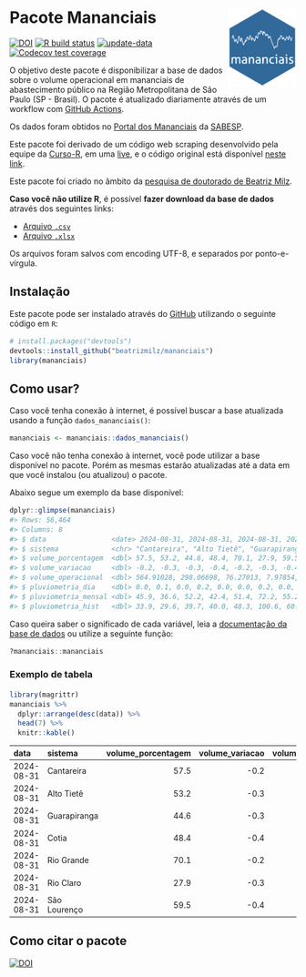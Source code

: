
<!-- README.md is generated from README.Rmd. Please edit that file -->

# Pacote Mananciais <img src="man/figures/hexlogo.png" align="right" width = "120px"/>

<!-- badges: start -->

[![DOI](https://zenodo.org/badge/DOI/10.5281/zenodo.4733056.svg)](https://doi.org/10.5281/zenodo.4733056)
[![R build
status](https://github.com/beatrizmilz/mananciais/workflows/R-CMD-check/badge.svg)](https://github.com/beatrizmilz/mananciais/actions)
[![update-data](https://github.com/beatrizmilz/mananciais/actions/workflows/2-update_data.yaml/badge.svg)](https://github.com/beatrizmilz/mananciais/actions/workflows/2-update_data.yaml)
[![Codecov test
coverage](https://codecov.io/gh/beatrizmilz/mananciais/branch/master/graph/badge.svg)](https://codecov.io/gh/beatrizmilz/mananciais?branch=master)
<!-- badges: end -->

O objetivo deste pacote é disponibilizar a base de dados sobre o volume
operacional em mananciais de abastecimento público na Região
Metropolitana de São Paulo (SP - Brasil). O pacote é atualizado
diariamente através de um workflow com [GitHub
Actions](https://github.com/beatrizmilz/mananciais/actions).

Os dados foram obtidos no [Portal dos
Mananciais](http://mananciais.sabesp.com.br/Situacao) da
[SABESP](http://site.sabesp.com.br/site/Default.aspx).

Este pacote foi derivado de um código web scraping desenvolvido pela
equipe da [Curso-R](https://www.curso-r.com/), em uma
[live](https://youtu.be/jvZIxrMmOcQ), e o código original está
disponível [neste
link](https://github.com/curso-r/lives/blob/master/drafts/20200730_scraper_sabesp.R).

Este pacote foi criado no âmbito da [pesquisa de doutorado de Beatriz
Milz](https://beatrizmilz.github.io/tese/).

**Caso você não utilize R**, é possível **fazer download da base de
dados** através dos seguintes links:

- [Arquivo
  `.csv`](https://github.com/beatrizmilz/mananciais/raw/master/inst/extdata/mananciais.csv)
- [Arquivo
  `.xlsx`](https://github.com/beatrizmilz/mananciais/blob/master/inst/extdata/mananciais.xlsx?raw=true)

Os arquivos foram salvos com encoding UTF-8, e separados por
ponto-e-vírgula.

## Instalação

Este pacote pode ser instalado através do [GitHub](https://github.com/)
utilizando o seguinte código em `R`:

``` r
# install.packages("devtools")
devtools::install_github("beatrizmilz/mananciais")
library(mananciais)
```

## Como usar?

Caso você tenha conexão à internet, é possível buscar a base atualizada
usando a função `dados_mananciais()`:

``` r
mananciais <- mananciais::dados_mananciais() 
```

Caso você não tenha conexão à internet, você pode utilizar a base
disponível no pacote. Porém as mesmas estarão atualizadas até a data em
que você instalou (ou atualizou) o pacote.

Abaixo segue um exemplo da base disponível:

``` r
dplyr::glimpse(mananciais)
#> Rows: 56,464
#> Columns: 8
#> $ data                <date> 2024-08-31, 2024-08-31, 2024-08-31, 2024-08-31, 2…
#> $ sistema             <chr> "Cantareira", "Alto Tietê", "Guarapiranga", "Cotia…
#> $ volume_porcentagem  <dbl> 57.5, 53.2, 44.6, 48.4, 70.1, 27.9, 59.5, 57.7, 53…
#> $ volume_variacao     <dbl> -0.2, -0.3, -0.3, -0.4, -0.2, -0.3, -0.4, -0.2, -0…
#> $ volume_operacional  <dbl> 564.91028, 298.06698, 76.27013, 7.97854, 78.60178,…
#> $ pluviometria_dia    <dbl> 0.0, 0.1, 0.0, 0.2, 0.0, 0.0, 0.2, 0.0, 0.2, 0.2, …
#> $ pluviometria_mensal <dbl> 45.9, 36.6, 52.2, 42.4, 51.4, 72.2, 55.2, 45.9, 36…
#> $ pluviometria_hist   <dbl> 33.9, 29.6, 39.7, 40.0, 48.3, 100.6, 60.8, 33.9, 2…
```

Caso queira saber o significado de cada variável, leia a [documentação
da base de
dados](https://beatrizmilz.github.io/mananciais/reference/mananciais.html)
ou utilize a seguinte função:

``` r
?mananciais::mananciais
```

### Exemplo de tabela

``` r
library(magrittr)
mananciais %>% 
  dplyr::arrange(desc(data)) %>% 
  head(7) %>%
  knitr::kable()
```

| data       | sistema      | volume_porcentagem | volume_variacao | volume_operacional | pluviometria_dia | pluviometria_mensal | pluviometria_hist |
|:-----------|:-------------|-------------------:|----------------:|-------------------:|-----------------:|--------------------:|------------------:|
| 2024-08-31 | Cantareira   |               57.5 |            -0.2 |          564.91028 |              0.0 |                45.9 |              33.9 |
| 2024-08-31 | Alto Tietê   |               53.2 |            -0.3 |          298.06698 |              0.1 |                36.6 |              29.6 |
| 2024-08-31 | Guarapiranga |               44.6 |            -0.3 |           76.27013 |              0.0 |                52.2 |              39.7 |
| 2024-08-31 | Cotia        |               48.4 |            -0.4 |            7.97854 |              0.2 |                42.4 |              40.0 |
| 2024-08-31 | Rio Grande   |               70.1 |            -0.2 |           78.60178 |              0.0 |                51.4 |              48.3 |
| 2024-08-31 | Rio Claro    |               27.9 |            -0.3 |            3.81765 |              0.0 |                72.2 |             100.6 |
| 2024-08-31 | São Lourenço |               59.5 |            -0.4 |           52.80588 |              0.2 |                55.2 |              60.8 |

## Como citar o pacote

[![DOI](https://zenodo.org/badge/DOI/10.5281/zenodo.4733056.svg)](https://doi.org/10.5281/zenodo.4733056)
